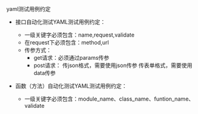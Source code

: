 yaml测试用例约定
* 接口自动化测试YAML测试用例约定：
  * 一级关键字必须包含：name,request,validate
  * 在request下必须包含：method,url
  * 传参方式：
    * get请求：必须通过params传参
    * post请求：
        传json格式，需要使用json传参
        传表单格式，需要使用data传参
    
* 函数（方法）自动化测试YAML测试用例约定：
  * 一级关键字必须包含：module_name、class_name、funtion_name、validate